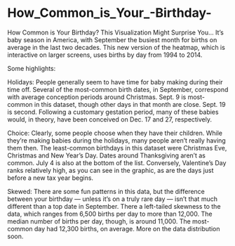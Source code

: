 # How_Common_is_Your_-Birthday-
How Common is Your Birthday?
 This Visualization Might Surprise You...
 It’s baby season in America, with September the busiest month for births on average in the last two decades.
 This new version of the heatmap, which is interactive on larger screens, uses births by day from 1994 to 2014.

Some highlights:

Holidays: People generally seem to have time for baby making during their time off. Several of the most-common birth dates, in September, correspond with average conception periods around Christmas. Sept. 9 is most-common in this dataset, though other days in that month are close. Sept. 19 is second. Following a customary gestation period, many of these babies would, in theory, have been conceived on Dec. 17 and 27, respectively.

Choice: Clearly, some people choose when they have their children. While they’re making babies during the holidays, many people aren’t really having them then. The least-common birthdays in this dataset were Christmas Eve, Christmas and New Year’s Day. Dates around Thanksgiving aren’t as common. July 4 is also at the bottom of the list. Conversely, Valentine’s Day ranks relatively high, as you can see in the graphic, as are the days just before a new tax year begins.

Skewed: There are some fun patterns in this data, but the difference between your birthday — unless it’s on a truly rare day — isn’t that much different than a top date in September. There a left-tailed skewness to the data, which ranges from 6,500 births per day to more than 12,000. The median number of births per day, though, is around 11,000. The most-common day had 12,300 births, on average. More on the data distribution soon.
